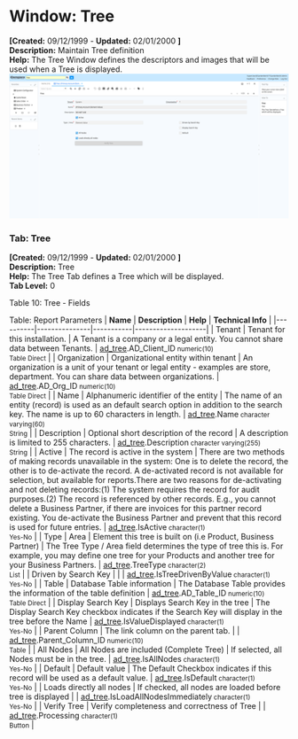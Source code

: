 # Window: Tree

**[Created:** 09/12/1999 - **Updated:** 02/01/2000 **]**  
**Description:** Maintain Tree definition  
**Help:** The Tree Window defines the descriptors and images that will be used when a Tree is displayed.  
![](/img/docs/manual/Tree-Window_iDempiere_v12.0.0.png)

### Tab: Tree

**[Created:** 09/12/1999 - **Updated:** 02/01/2000 **]**   
**Description:** Tree  
**Help:** The Tree Tab defines a Tree which will be displayed.  
**Tab Level:** 0

Table 10: Tree - Fields 

Table: Report Parameters
| **Name** | **Description** | **Help** | **Technical Info** |
|----------|---------------|-----------|--------------------|
| Tenant | Tenant for this installation. | A Tenant is a company or a legal entity. You cannot share data between Tenants. | [ad_tree](https://idempiere-schemaspy.muriloht.com/adempiere/tables/ad_tree.html).AD_Client_ID<small> numeric(10) <br/> Table Direct</small> | 
| Organization | Organizational entity within tenant | An organization is a unit of your tenant or legal entity - examples are store, department. You can share data between organizations. | [ad_tree](https://idempiere-schemaspy.muriloht.com/adempiere/tables/ad_tree.html).AD_Org_ID<small> numeric(10) <br/> Table Direct</small> | 
| Name | Alphanumeric identifier of the entity | The name of an entity (record) is used as an default search option in addition to the search key. The name is up to 60 characters in length. | [ad_tree](https://idempiere-schemaspy.muriloht.com/adempiere/tables/ad_tree.html).Name<small> character varying(60) <br/> String</small> | 
| Description | Optional short description of the record | A description is limited to 255 characters. | [ad_tree](https://idempiere-schemaspy.muriloht.com/adempiere/tables/ad_tree.html).Description<small> character varying(255) <br/> String</small> | 
| Active | The record is active in the system | There are two methods of making records unavailable in the system: One is to delete the record, the other is to de-activate the record. A de-activated record is not available for selection, but available for reports.There are two reasons for de-activating and not deleting records:(1) The system requires the record for audit purposes.(2) The record is referenced by other records. E.g., you cannot delete a Business Partner, if there are invoices for this partner record existing. You de-activate the Business Partner and prevent that this record is used for future entries. | [ad_tree](https://idempiere-schemaspy.muriloht.com/adempiere/tables/ad_tree.html).IsActive<small> character(1) <br/> Yes-No</small> | 
| Type | Area | Element this tree is built on (i.e Product, Business Partner) | The Tree Type / Area field determines the type of tree this is.  For example, you may define one tree for your Products and another tree for your Business Partners. | [ad_tree](https://idempiere-schemaspy.muriloht.com/adempiere/tables/ad_tree.html).TreeType<small> character(2) <br/> List</small> | 
| Driven by Search Key |  |  | [ad_tree](https://idempiere-schemaspy.muriloht.com/adempiere/tables/ad_tree.html).IsTreeDrivenByValue<small> character(1) <br/> Yes-No</small> | 
| Table | Database Table information | The Database Table provides the information of the table definition | [ad_tree](https://idempiere-schemaspy.muriloht.com/adempiere/tables/ad_tree.html).AD_Table_ID<small> numeric(10) <br/> Table Direct</small> | 
| Display Search Key | Displays Search Key in the tree | The Display Search Key checkbox indicates if the Search Key will display in the tree before the Name | [ad_tree](https://idempiere-schemaspy.muriloht.com/adempiere/tables/ad_tree.html).IsValueDisplayed<small> character(1) <br/> Yes-No</small> | 
| Parent Column | The link column on the parent tab. |  | [ad_tree](https://idempiere-schemaspy.muriloht.com/adempiere/tables/ad_tree.html).Parent_Column_ID<small> numeric(10) <br/> Table</small> | 
| All Nodes | All Nodes are included (Complete Tree) | If selected, all Nodes must be in the tree. | [ad_tree](https://idempiere-schemaspy.muriloht.com/adempiere/tables/ad_tree.html).IsAllNodes<small> character(1) <br/> Yes-No</small> | 
| Default | Default value | The Default Checkbox indicates if this record will be used as a default value. | [ad_tree](https://idempiere-schemaspy.muriloht.com/adempiere/tables/ad_tree.html).IsDefault<small> character(1) <br/> Yes-No</small> | 
| Loads directly all nodes | If checked, all nodes are loaded before tree is displayed |  | [ad_tree](https://idempiere-schemaspy.muriloht.com/adempiere/tables/ad_tree.html).IsLoadAllNodesImmediately<small> character(1) <br/> Yes-No</small> | 
| Verify Tree | Verify completeness and correctness of Tree |  | [ad_tree](https://idempiere-schemaspy.muriloht.com/adempiere/tables/ad_tree.html).Processing<small> character(1) <br/> Button</small> | 


